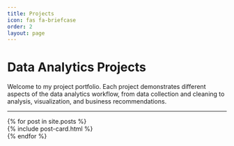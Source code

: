 ```yaml
---
title: Projects
icon: fas fa-briefcase
order: 2
layout: page
---
```

<h1>Data Analytics Projects</h1>
<p class="fs-5 text-muted">Welcome to my project portfolio. Each project demonstrates different aspects of the data analytics workflow, from data collection and cleaning to analysis, visualization, and business recommendations.</p>
<hr>
<div id="post-list" class="row row-cols-1 row-cols-md-2 g-4 mt-4">
  {% for post in site.posts %}
    <div class="col">
      {% include post-card.html %}
    </div>
  {% endfor %}
</div>